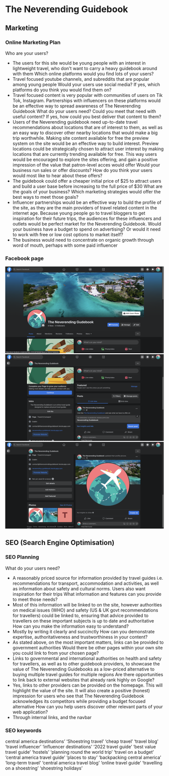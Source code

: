 # The Neverending Guidebook
## Marketing 
### Online Marketing Plan
Who are your users?
- The users for this site would be young people with an interest in lightweight travel, who don't want to carry a heavy guidebook around with them
Which online platforms would you find lots of your users?
- Travel focused youtube channels, and subreddits that are popular among young people
Would your users use social media? If yes, which platforms do you think you would find them on?
- Travel focused content is very popular with communities of users on Tik Tok, Instagram. Partnerships with influencers on these platforms would be an effective way to spread awareness of The Neverending Guidebook
What do your users need? Could you meet that need with useful content? If yes, how could you best deliver that content to them?
- Users of the Neverending guidebook need up-to-date travel recommendations about locations that are of interest to them, as well as an easy way to discover other nearby locations that would make a big trip worthwhile. Making site content available for free the preview system on the site would be an effective way to build interest. Preview locations could be strategically chosen to attract user interest by making locations that are currently trending available for free. This way users would be encouraged to explore the sites offering, and gain a positive impression of the value that patron-level acces would offer
Would your business run sales or offer discounts? How do you think your users would most like to hear about these offers?
- The guidebook could offer a cheaper initial price of $25 to attract users and build a user base before increasing to the full price of $30
What are the goals of your business? Which marketing strategies would offer the best ways to meet those goals?
- Influencer partnerships would be an effective way to build the profile of the site, as they are the main providers of travel related content in the internet age. Because young people go to travel bloggers to get inspiration for their future trips, the audiences for these influencers and outlets would be perfect market for the Neverending Guidebook.
Would your business have a budget to spend on advertising? Or would it need to work with free or low cost options to market itself?
- The business would need to concentrate on organic growth through word of mouth, perhaps with some paid influencer 

### Facebook page
![Facebook page Screenshot 1](/documentation/marketing_and_seo/marketing_and_seo_images/facebook1.png)
![Facebook page Screenshot 2](/documentation/marketing_and_seo/marketing_and_seo_images/facebook2.png)
![Facebook page Screenshot 3](/documentation/marketing_and_seo/marketing_and_seo_images/facebook3.png)

## SEO (Search Engine Optimisation)
### SEO Planning
What do your users need?
- A reasonably priced source for information provided by travel guides i.e. recommendations for transport, accommodation and activities, as well as information about safety and cultural norms. Users also want inspiration for their trips
What information and features can you provide to meet those needs?
- Most of this information will be linked to on the site, however authorities on medical issues (WHO) and safety (US & UK govt recommendations for travellers) could be linked to, ensuring that advice provided to travellers on these important subjects is up to date and authoritative
How can you make the information easy to understand?
- Mostly by writing it clearly and succinctly
How can you demonstrate expertise, authoritativeness and trustworthiness in your content?
- As stated above, on the most important matters, links can be provided to government authorities
Would there be other pages within your own site you could link to from your chosen page?
- Links to governmental and international authorities on health and safety for travellers, as well as to other guidebook providers, to showcase the value of The Neverending Guidebooks as a low-priced alternative to buying multiple travel guides for multiple regions
Are there opportunities to link back to external websites that already rank highly on Google?
- Yes, links to other providers can be provided on the homepage. This will highlight the value of the site. It will also create a positive (honest) impression for users who see that The Neverending Guidebook acknowledges its competitors while providing a budget focused alternative
How can you help users discover other relevant parts of your web application?
- Through internal links, and the navbar

### SEO keywords
central america destinations’ ‘Shoestring travel’ ‘cheap travel’ ‘travel blog’ ‘travel influencer’ ‘influencer destinations’ ‘2022 travel guide’ ‘best value travel guide’ ‘hostels’ ‘planning round the world trip’ ‘travel on a budget’ ‘central america travel guide’ ‘places to stay’ ‘backpacking central america’ ‘long-term travel’ ‘central america travel blog’ ‘online travel guide’ ‘travelling on a shoestring’ ‘shoestring holidays’
